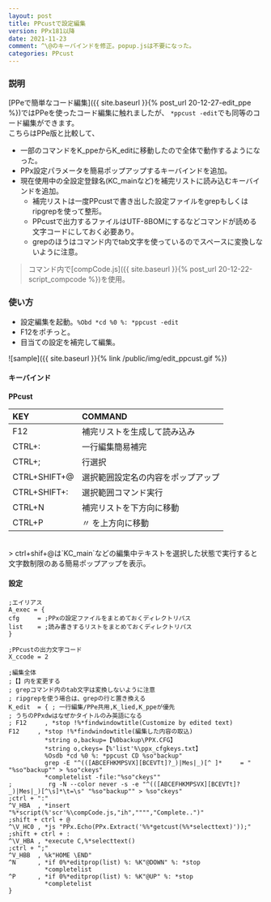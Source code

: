 ```yaml
---
layout: post
title: PPcustで設定編集
version: PPx181以降
date: 2021-11-23
comment: ^\@のキーバインドを修正。popup.jsは不要になった。
categories: PPcust
---
```

### 説明
[PPeで簡単なコード編集]({{ site.baseurl }}{% post_url 20-12-27-edit_ppe %})ではPPeを使ったコード編集に触れましたが、
`*ppcust -edit`でも同等のコード編集ができます。<BR>こちらはPPe版と比較して、
- 一部のコマンドをK\_ppeからK\_editに移動したので全体で動作するようになった。
- PPx設定パラメータを簡易ポップアップするキーバインドを追加。
- 現在使用中の全設定登録名(KC\_mainなど)を補完リストに読み込むキーバインドを追加。
  - 補完リストは一度PPcustで書き出した設定ファイルをgrepもしくはripgrepを使って整形。
  - PPcustで出力するファイルはUTF-8BOMにするなどコマンドが読める文字コードにしておく必要あり。
  - grepのほうはコマンド内でtab文字を使っているのでスペースに変換しないように注意。

> コマンド内で[compCode.js]({{ site.baseurl }}{% post_url 20-12-22-script_compcode %})を使用。

### 使い方
 - 設定編集を起動。`%Obd *cd %0 %: *ppcust -edit`
 - F12をポチっと。
 - 目当ての設定を補完して編集。

![sample]({{ site.baseurl }}{% link /public/img/edit_ppcust.gif %})

#### キーバインド
**PPcust**

| KEY | COMMAND |
|:-|:-|
| F12 | 補完リストを生成して読み込み |
| CTRL+: | 一行編集簡易補完 |
| CTRL+; | 行選択 |
| CTRL+SHIFT+@ | 選択範囲設定名の内容をポップアップ |
| CTRL+SHIFT+: | 選択範囲コマンド実行 |
| CTRL+N | 補完リストを下方向に移動 |
| CTRL+P | 〃        を上方向に移動 |

<BR>
> ctrl+shif+@は`KC_main`などの編集中テキストを選択した状態で実行すると
文字数制限のある簡易ポップアップを表示。

#### 設定
```clean
;エイリアス
A_exec = {
cfg     = ;PPxの設定ファイルをまとめておくディレクトリパス
list    = ;読み書きするリストをまとめておくディレクトリパス
}

;PPcustの出力文字コード
X_ccode = 2

;編集全体
;【】内を変更する
; grepコマンド内のtab文字は変換しないように注意
; ripgrepを使う場合は、grepの行と置き換える
K_edit  = { ; 一行編集/PPe共用,K_lied,K_ppeが優先
; うちのPPxdwはなぜかタイトルのみ英語になる
; F12     , *stop !%*findwindowtitle(Customize by edited text)
F12     , *stop !%*findwindowtitle(編集した内容の取込)
          *string o,backup=【%0backup\PPX.CFG】
          *string o,ckeys=【%'list'%\ppx_cfgkeys.txt】
          %Osdb *cd %0 %: *ppcust CD %so"backup"
          grep -E "^(([ABCEFHKMPSVX][BCEVTt]?_)|Mes|_)[^ ]*     = " "%so"backup"" > %so"ckeys"
          *completelist -file:"%so"ckeys""
;          rg -N --color never -s -e "^(([ABCEFHKMPSVX][BCEVTt]?_)|Mes|_)[^\s]*\t=\s" "%so"backup"" > %so"ckeys"
;ctrl + ":"
^V_HBA  , *insert "%*script(%'scr'%\compCode.js,"ih","""","Complete..")"
;shift + ctrl + @
^\V_HC0 , *js "PPx.Echo(PPx.Extract('%%*getcust(%%*selecttext)'));"
;shift + ctrl + :
^\V_HBA , *execute C,%*selecttext()
;ctrl + ";"
^V_HBB  , %k"HOME \END"
^N      , *if 0%*editprop(list) %: %K"@DOWN" %: *stop
          *completelist
^P      , *if 0%*editprop(list) %: %K"@UP" %: *stop
          *completelist
}
```

<!-- popup\.js                                         -->
<!-- ```javascript                                     -->
<!-- PPx.Echo(PPx.Extract('%*getcust(%*selecttext)')); -->
<!-- ```                                               -->
